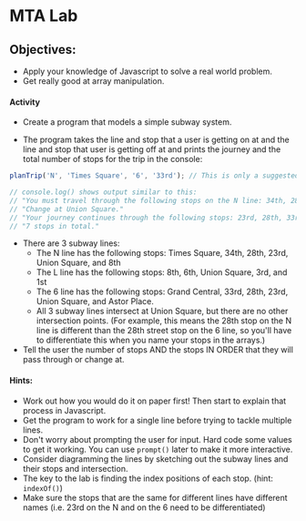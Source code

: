 # MTA Lab

## Objectives:
* Apply your knowledge of Javascript to solve a real world problem.
* Get really good at array manipulation.

#### Activity
* Create a program that models a simple subway system.

* The program takes the line and stop that a user is getting on at and the line
and stop that user is getting off at and prints the journey and the total number of stops for the trip in the console:

```javascript
planTrip('N', 'Times Square', '6', '33rd'); // This is only a suggested function name and signature.

// console.log() shows output similar to this:
// "You must travel through the following stops on the N line: 34th, 28th, 23rd, Union Square."
// "Change at Union Square."
// "Your journey continues through the following stops: 23rd, 28th, 33rd."
// "7 stops in total."
```

* There are 3 subway lines:
  * The N line has the following stops: Times Square, 34th, 28th, 23rd, Union Square, and 8th
  * The L line has the following stops: 8th, 6th, Union Square, 3rd, and 1st
  * The 6 line has the following stops: Grand Central, 33rd, 28th, 23rd, Union Square, and Astor Place.
  * All 3 subway lines intersect at Union Square, but there are no other intersection points. (For example, this means the 28th stop on the N line is different than the 28th street stop on the 6 line, so you'll have to differentiate this when you name your stops in the arrays.)
* Tell the user the number of stops AND the stops IN ORDER that they will pass through or change at.


#### Hints:
* Work out how you would do it on paper first! Then start to explain that process in Javascript.
* Get the program to work for a single line before trying to tackle multiple lines.
* Don't worry about prompting the user for input. Hard code some values to get it working. You can use ```prompt()``` later to make it more interactive.
* Consider diagramming the lines by sketching out the subway lines and their stops and intersection.
* The key to the lab is finding the index positions of each stop. (hint: ```indexOf()```)
* Make sure the stops that are the same for different lines have different names (i.e. 23rd on the N and on the 6 need to be differentiated)